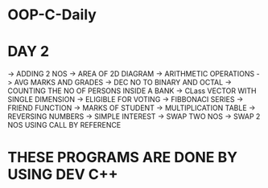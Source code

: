 # OOP-C-Daily
# DAY 2
-> ADDING 2 NOS
-> AREA OF 2D DIAGRAM
-> ARITHMETIC OPERATIONS
-> AVG MARKS AND GRADES
-> DEC NO TO BINARY AND OCTAL
-> COUNTING THE NO OF PERSONS INSIDE A BANK
-> CLass VECTOR WITH SINGLE DIMENSION
-> ELIGIBLE FOR VOTING
-> FIBBONACI SERIES
-> FRIEND FUNCTION
-> MARKS OF STUDENT
-> MULTIPLICATION TABLE
-> REVERSING NUMBERS
-> SIMPLE INTEREST
-> SWAP TWO NOS
-> SWAP 2 NOS USING CALL BY REFERENCE
# THESE PROGRAMS ARE DONE BY USING DEV C++
